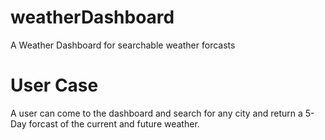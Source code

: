 # weatherDashboard
A Weather Dashboard for searchable weather forcasts

# User Case
A user can come to the dashboard and search for any city and return a 5-Day forcast of the current and future weather.
